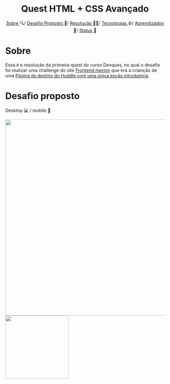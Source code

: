 <h1 align="center"> Quest HTML + CSS Avançado </h1>

<p align="center">
  <a href="#sobre"> Sobre </a> 🔍/
  <a href="#desafio-Proposto"> Desafio Proposto </a> 🎯/
  <a href="#resolução"> Resolução </a> 🧑‍💻/
  <a href="#tecnologias"> Tecnologias </a> ⚙️/
  <a href="#aprendizados"> Aprendizados </a> 📖/
  <a href="#status"> Status </a> 🚧
</p>

# Sobre
Essa é a resolução da primeira quest do curso Devques, no qual o desafio foi realizar uma challenge do site [Frontend mentor](https://www.frontendmentor.io/home) que era a crianção de uma [Página de destino do Huddle com uma única seção introdutória](https://www.frontendmentor.io/challenges/huddle-landing-page-with-a-single-introductory-section-B_2Wvxgi0).

# Desafio proposto
Desktop 💻 / mobile 📱

<div>
  <img src="https://github.com/GuiFelSS/Quest-HTML-CSS-Avancado/assets/134904198/2b353120-63b2-44fa-ac3c-36edf64b8948" width="620px" />
   <img src="https://github.com/GuiFelSS/Quest-HTML-CSS-Avancado/assets/134904198/db70fdc1-a0a3-41a6-8129-a4340b355b42" width="200px" />
</div>
